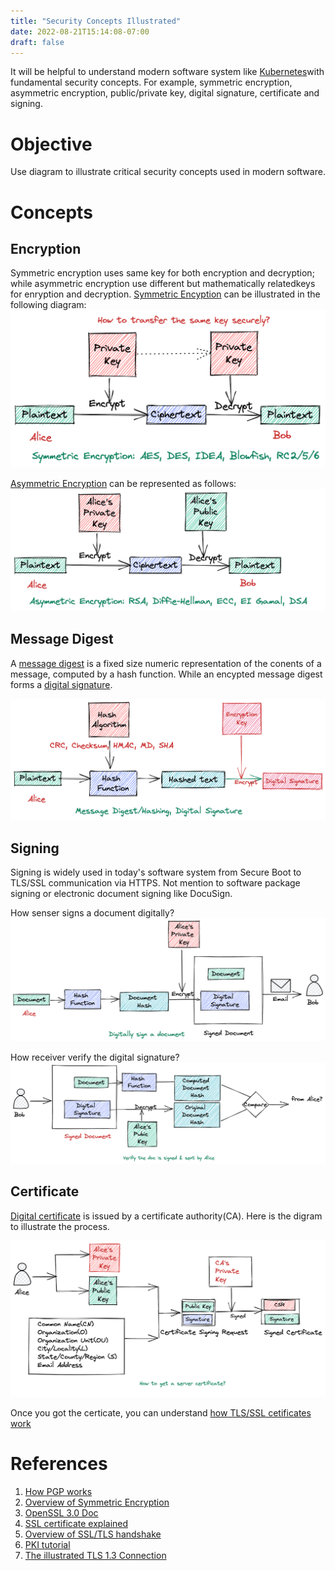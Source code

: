 ```yaml
---
title: "Security Concepts Illustrated"
date: 2022-08-21T15:14:08-07:00
draft: false
---
```


It will be helpful to understand modern software system like [Kubernetes](https://kubernetes.io/)with fundamental security concepts. For example, symmetric encryption, asymmetric encryption, public/private key, digital signature, certificate and signing.

# Objective

Use diagram to illustrate critical security concepts used in modern software.

# Concepts

## Encryption

Symmetric encryption uses same key for both encryption and decryption; while asymmetric encryption use different but mathematically relatedkeys for enryption and decryption.
[Symmetric Encyption](https://www.cryptomathic.com/news-events/blog/symmetric-key-encryption-why-where-and-how-its-used-in-banking) can be illustrated in the following diagram:
![Symmetric Encyption](/images/symmetric-encryption.png)

[Asymmetric Encryption](https://cheapsslsecurity.com/blog/what-is-asymmetric-encryption-understand-with-simple-examples/) can be represented as follows:
![Asymmetric Encyption](/images/asymmetric-encryption.png)

## Message Digest
A [message digest](https://www.ibm.com/docs/en/ibm-mq/7.5?topic=concepts-message-digests) is a fixed size numeric representation of the conents of a message, computed by a
hash function. While an encypted message digest forms a [digital signature](https://www.cisa.gov/uscert/ncas/tips/ST04-018).

![Message Digest](/images/message-digest-digital-signature.png)

## Signing 

Signing is widely used in today's software system from Secure Boot to
TLS/SSL communication via HTTPS. Not mention to software package signing
or electronic document signing like DocuSign.

How senser signs a document digitally?
![Signing](/images/signing.png)

How receiver verify the digital signature?
![Verify](/images/verify-signing.png)

## Certificate
[Digital certificate](https://en.wikipedia.org/wiki/Public_key_certificate) is issued by a certificate authority(CA).
Here is the digram to illustrate the process.

![Certificating](/images/certificating.png)

Once you got the certicate, you can understand [how TLS/SSL cetificates work](https://www.digicert.com/how-tls-ssl-certificates-work)

# References
1. [How PGP works](http://users.ece.cmu.edu/~adrian/630-f04/PGP-intro.html)
1. [Overview of Symmetric Encryption](https://www.cryptomathic.com/news-events/blog/an-overview-of-symmetric-encryption-and-the-key-lifecycle)
1. [OpenSSL 3.0 Doc](https://www.openssl.org/docs/man3.0/)
1. [SSL certificate explained](http://www.steves-internet-guide.com/ssl-certificates-explained/)
1. [Overview of SSL/TLS handshake](https://www.ibm.com/docs/en/ibm-mq/7.5?topic=ssl-overview-tls-handshake)
1. [PKI tutorial](https://pki-tutorial.readthedocs.io/en/latest/)
1. [The illustrated TLS 1.3 Connection](https://tls13.xargs.org/)
